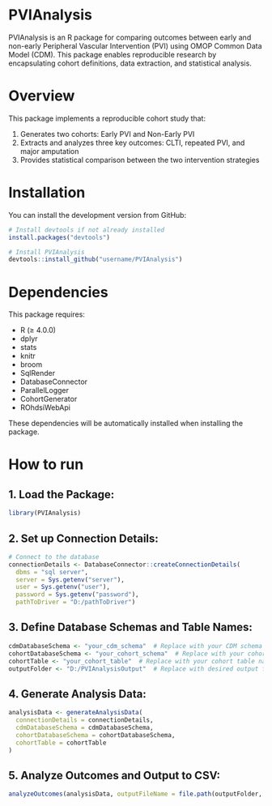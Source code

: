 # PVIAnalysis
PVIAnalysis is an R package for comparing outcomes between early and non-early Peripheral Vascular Intervention (PVI) using OMOP Common Data Model (CDM). This package enables reproducible research by encapsulating cohort definitions, data extraction, and statistical analysis.

# Overview
This package implements a reproducible cohort study that:

1. Generates two cohorts: Early PVI and Non-Early PVI
2. Extracts and analyzes three key outcomes: CLTI, repeated PVI, and major amputation
3. Provides statistical comparison between the two intervention strategies

# Installation
You can install the development version from GitHub:

```r
# Install devtools if not already installed
install.packages("devtools")

# Install PVIAnalysis
devtools::install_github("username/PVIAnalysis")
```

# Dependencies
This package requires:

* R (≥ 4.0.0)
* dplyr
* stats
* knitr
* broom
* SqlRender
* DatabaseConnector
* ParallelLogger
* CohortGenerator
* ROhdsiWebApi

These dependencies will be automatically installed when installing the package.

# How to run

## 1. Load the Package:
```r
library(PVIAnalysis)
```

## 2. Set up Connection Details:
```r
# Connect to the database
connectionDetails <- DatabaseConnector::createConnectionDetails(
  dbms = "sql server",
  server = Sys.getenv("server"),
  user = Sys.getenv("user"),
  password = Sys.getenv("password"),
  pathToDriver = "D:/pathToDriver")
```

## 3. Define Database Schemas and Table Names:

```r
cdmDatabaseSchema <- "your_cdm_schema"  # Replace with your CDM schema
cohortDatabaseSchema <- "your_cohort_schema"  # Replace with your cohort schema
cohortTable <- "your_cohort_table"  # Replace with your cohort table name
outputFolder <- "D:/PVIAnalysisOutput"  # Replace with desired output folder
```

## 4. Generate Analysis Data:

```r
analysisData <- generateAnalysisData(
  connectionDetails = connectionDetails,
  cdmDatabaseSchema = cdmDatabaseSchema,
  cohortDatabaseSchema = cohortDatabaseSchema,
  cohortTable = cohortTable
)

```
## 5. Analyze Outcomes and Output to CSV:

```r
analyzeOutcomes(analysisData, outputFileName = file.path(outputFolder, "outcome_comparison.csv"))
```


